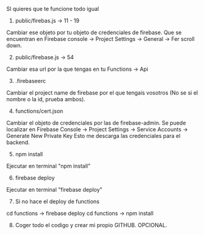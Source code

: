 SI quieres que te funcione todo igual


1. public/firebas.js -> 11 - 19

Cambiar ese objeto por tu objeto de credenciales de firebase.
Que se encuentran en 
Firebase console -> Project Settings -> General -> Fer scroll down.



2. public/firebase.js -> 54

Cambiar esa url por la que tengas en tu Functions -> Api



3. .firebaseerc

Cambiar el project name de firebase por el que tengais vosotros (No se si el nombre o la id, prueba ambos). 



4. functions/cert.json

Cambiar el objeto de credenciales por las de firebase-admin. Se puede localizar en 
Firebase Console -> Project Settings -> Service Accounts -> Generate New Private Key
Esto me descarga las credenciales para el backend.


5. npm install

Ejecutar en terminal "npm install"


6. firebase deploy

Ejecutar en terminal "firebase deploy"


7. Si no hace el deploy de functions

cd functions -> firebase deploy 
cd functions -> npm install


8. Coger todo el codigo y crear mi propio GITHUB.
OPCIONAL.